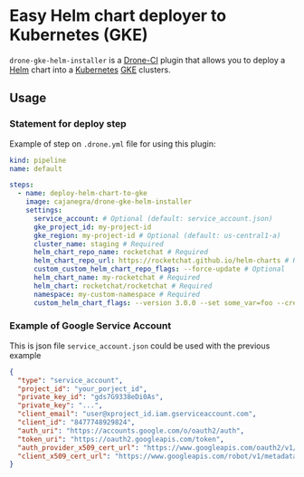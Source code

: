 # Easy Helm chart deployer to Kubernetes (GKE)

`drone-gke-helm-installer` is a [Drone-CI][drone] plugin that allows you to deploy a [Helm][helm] chart into a [Kubernetes][k8s] [GKE][gke] clusters.

[drone]: https://drone.io
[gke]: https://cloud.google.com/kubernetes-engine
[helm]: https://helm.sh
[k8s]: https://github.com/kubernetes/kubernetes

## Usage

### Statement for deploy step

Example of step on `.drone.yml` file for using this plugin:

```yaml
kind: pipeline
name: default

steps:
  - name: deploy-helm-chart-to-gke
    image: cajanegra/drone-gke-helm-installer
    settings:
      service_account: # Optional (default: service_account.json)
      gke_project_id: my-project-id
      gke_region: my-project-id # Optional (default: us-central1-a)
      cluster_name: staging # Required
      helm_chart_repo_name: rocketchat # Required
      helm_chart_repo_url: https://rocketchat.github.io/helm-charts # Required
      custom_custom_helm_chart_repo_flags: --force-update # Optional
      helm_chart_name: my-rocketchat # Required
      helm_chart: rocketchat/rocketchat # Required
      namespace: my-custom-namespace # Required
      custom_helm_chart_flags: --version 3.0.0 --set some_var=foo --create-namespace # Optional
```

### Example of Google Service Account

This is json file `service_account.json` could be used with the previous example

```json
{
  "type": "service_account",
  "project_id": "your_porject_id",
  "private_key_id": "gds7G9338eDi0As",
  "private_key": "...",
  "client_email": "user@xproject_id.iam.gserviceaccount.com",
  "client_id": "8477748929824",
  "auth_uri": "https://accounts.google.com/o/oauth2/auth",
  "token_uri": "https://oauth2.googleapis.com/token",
  "auth_provider_x509_cert_url": "https://www.googleapis.com/oauth2/v1/certs",
  "client_x509_cert_url": "https://www.googleapis.com/robot/v1/metadata/x509/user@xproject_id.iam.gserviceaccount.com"
}
```
